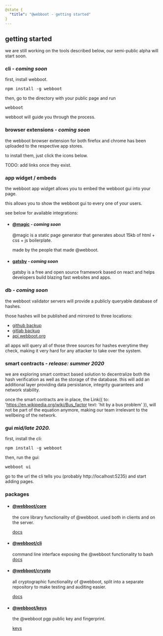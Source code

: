 ```yaml
---
@state {
  "title": "@webboot - getting started"
}
---
```


<div>

## getting started

we are still working on the tools described below,
our semi-public alpha will start soon.

### cli *- coming soon*

first, install webboot.
<Pre>npm install -g webboot</Pre>

then, go to the directory with your public page and run

<Pre>webboot</Pre>

webboot will guide you through the process.

### browser extensions *- coming soon*

the webboot browser extension for both firefox and chrome
has been uploaded to the respective app stores.

to install them, just click the icons below.

TODO: add links once they exist.

### app widget / embeds

the webboot app widget allows you to embed the webboot gui into your page.

this allows you to show the webboot gui to every one of your users.

see below for available integrations:

* #### [@magic](https://magic.github.io) *- coming soon*

  @magic is a static page generator that generates about 15kb of html + css + js boilerplate.

  made by the people that made @webboot.

* #### [gatsby](https://www.gatsbyjs.org/) *- coming soon*
  gatsby is a free and open source framework based on react
  and helps developers build blazing fast websites and apps.


### db *- coming soon*

the webboot validator servers will provide a publicly queryable database of hashes.

those hashes will be published and mirrored to three locations:

* [github backup](https://github.com/webboot/db)
* [gitlab backup](https://gitlab.com/webboot/db)
* [api.webboot.org](https://api.webboot.org/)

all apps will query all of those three sources for hashes everytime they check,
making it very hard for any attacker to take over the system.

### smart contracts *- release: summer 2020*

we are exploring smart contract based solution to decentralize both
the hash verification as well as the storage of the database.
this will add an additional layer providing
data persistance, integrity guarantees and network stability.

once the smart contracts are in place, the
Link({ to: 'https://en.wikipedia.org/wiki/Bus_factor text: 'hit by a bus problem' }),
will not be part of the equation anymore,
making our team irrelevant to the wellbeing of the network.

### gui *mid/late 2020.*

first, install the cli:
<Pre>npm install -g webboot</Pre>

then, run the gui:

<Pre>webboot ui</Pre>

go to the url the cli tells you (probably http://localhost:5235) and start adding pages.

<h3 id='packages'>packages</h3>

* #### [@webboot/core](https://github.com/webboot/core)

  the core library functionality of @webboot. used both in clients and on the server.

  [docs](https://webboot.github.io/core)

* #### [@webboot/cli](https://github.com/webboot/cli)

  command line interface exposing the @webboot functionality to bash
  [docs](https://webboot.github.io/cli)

* #### [@webboot/crypto](https://github.com/webboot/crypto)

  all cryptographic functionality of @webboot,
  split into a separate repository to make testing and auditing easier.

  [docs](https://webboot.github.io/crypto)

* #### [@webboot/keys](https://github.com/webboot/keys)

  the @webboot pgp public key and fingerprint.

  [keys](https://webboot.github.io/keys)
